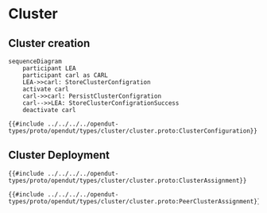 
# Cluster

## Cluster creation

```mermaid
sequenceDiagram
    participant LEA
    participant carl as CARL
    LEA->>carl: StoreClusterConfigration
    activate carl
    carl->>carl: PersistClusterConfigration
    carl-->>LEA: StoreClusterConfigrationSuccess
    deactivate carl
```

```
{{#include ../../../../opendut-types/proto/opendut/types/cluster/cluster.proto:ClusterConfiguration}}
```

## Cluster Deployment

```
{{#include ../../../../opendut-types/proto/opendut/types/cluster/cluster.proto:ClusterAssignment}}
```
```
{{#include ../../../../opendut-types/proto/opendut/types/cluster/cluster.proto:PeerClusterAssignment}}
```
